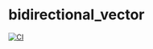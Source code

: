 # bidirectional_vector

[![CI](https://github.com/ShirokovMikhail/bidirectional_vector/actions/workflows/tests.yml/badge.svg)](https://github.com/ShirokovMikhail/bidirectional_vector/actions/workflows/tests.yml)
